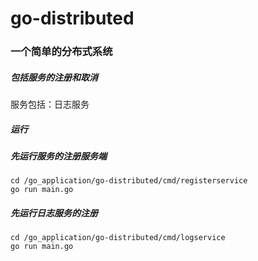 # go-distributed
### 一个简单的分布式系统
##### 包括服务的注册和取消
服务包括：日志服务

##### 运行
##### 先运行服务的注册服务端
```
cd /go_application/go-distributed/cmd/registerservice
go run main.go

```
##### 先运行日志服务的注册
```
cd /go_application/go-distributed/cmd/logservice
go run main.go

```
